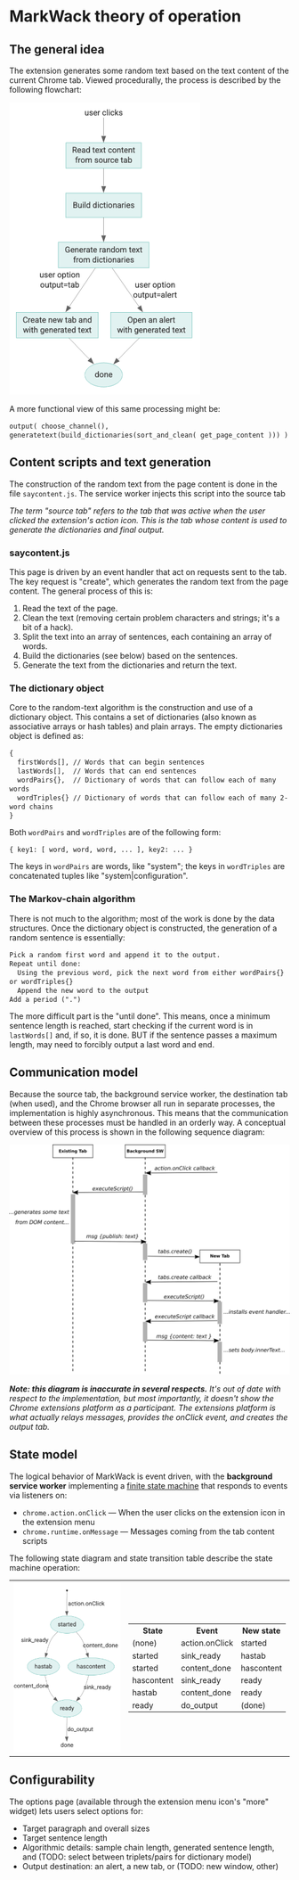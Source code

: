# MarkWack theory of operation

## The general idea

The extension generates some random text based on the text content of the current Chrome tab. Viewed procedurally, the process is described by the following flowchart:

<img src="diagrams/mw03-flowchart.png">

A more functional view of this same processing might be:

```
output( choose_channel(), generatetext(build_dictionaries(sort_and_clean( get_page_content ))) )
```


## Content scripts and text generation

The construction of the random text from the page content is done in the file `saycontent.js`. The service worker injects this script into the source tab

*The term "source tab" refers to the tab that was active when the user clicked the extension's action icon. This is the tab whose content is used to generate the dictionaries and final output.*

### saycontent.js

This page is driven by an event handler that act on requests sent to the tab. The key request is "create", which generates
the random text from the page content. The general process of this is:

1. Read the text of the page.
2. Clean the text (removing certain problem characters and strings; it's a bit of a hack).
3. Split the text into an array of sentences, each containing an array of words.
4. Build the dictionaries (see below) based on the sentences.
5. Generate the text from the dictionaries and return the text.

### The dictionary object

Core to the random-text algorithm is the construction and use of a dictionary object. This contains a set of dictionaries (also known as associative arrays or hash tables) and plain arrays. The empty dictionaries object is defined as:
```
{
  firstWords[], // Words that can begin sentences
  lastWords[],  // Words that can end sentences
  wordPairs{},  // Dictionary of words that can follow each of many words
  wordTriples{} // Dictionary of words that can follow each of many 2-word chains
}
```
Both `wordPairs` and `wordTriples` are of the following form:

```
{ key1: [ word, word, word, ... ], key2: ... }
```
The keys in `wordPairs` are words, like "system"; the keys in `wordTriples` are concatenated tuples like "system|configuration".

### The Markov-chain algorithm

There is not much to the algorithm; most of the work is done by the data structures. Once the dictionary object is
constructed, the generation of a random sentence is essentially:

```
Pick a random first word and append it to the output.
Repeat until done:
  Using the previous word, pick the next word from either wordPairs{} or wordTriples{}
  Append the new word to the output
Add a period (".")
```

The more difficult part is the "until done". This means, once a minimum sentence length is reached,
start checking if the current word is in `lastWords[]` and, if so, it is done. BUT if the sentence
passes a maximum length, may need to forcibly output a last word and end.

## Communication model

Because the source tab, the background service worker,  the destination tab (when used), and the Chrome browser all run in separate processes, the implementation is highly asynchronous. This means that the communication between these processes must be handled in an orderly way. A conceptual overview of this process is shown in the following sequence diagram:

<img src="diagrams/sequence1.png">

***Note: this diagram is inaccurate in several respects.** It's out of date with respect to the implementation,
but most importantly, it doesn't show the Chrome extensions platform as a participant. The extensions platform is
what actually relays messages, provides the onClick event, and creates the output tab.*

## State model

The logical behavior of MarkWack is event driven, with the **background service worker** implementing a [finite state
machine](https://en.wikipedia.org/wiki/Finite-state_machine) that responds to events via listeners on:

* `chrome.action.onClick` &mdash; When the user clicks on the extension icon in the extension menu
* `chrome.runtime.onMessage` &mdash; Messages coming from the tab content scripts

The following state diagram and state transition table describe the state machine operation:

<table>
  <tr>
    <td>
      <img src="assets/mw03-state-diagram.png">
    </td>
    <td>
      <table>
        <tr>
          <th>State</th><th>Event</th><th>New state</th>
        </tr>
        <tr>
          <td>(none)</td><td>action.onClick</td><td>started</td>
        </tr>
        <tr>
          <td>started</td><td>sink_ready</td><td>hastab</td>
        </tr>
        <tr>
          <td>started</td><td>content_done</td><td>hascontent</td>
        </tr>
        <tr>
          <td>hascontent</td><td>sink_ready</td><td>ready</td>
        </tr>
        <tr>
          <td>hastab</td><td>content_done</td><td>ready</td>
        </tr>
        <tr>
          <td>ready</td><td>do_output</td><td>(done)</td>
        </tr>
      </table>
    </td>
  </tr>
</table>
  


## Configurability

The options page (available through the extension menu icon's "more" widget) lets users select options for:

* Target paragraph and overall sizes
* Target sentence length
* Algorithmic details: sample chain length, generated sentence length, and (TODO: select between triplets/pairs for dictionary model)
* Output destination: an alert, a new tab, or (TODO: new window, other)
